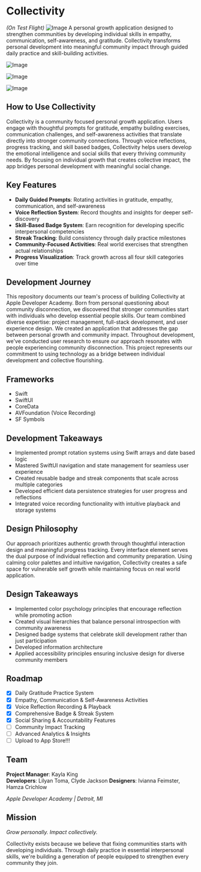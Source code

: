 # Collectivity

*(On Test Flight)*
![Image](https://github.com/user-attachments/assets/6567af0a-89f6-4e67-ba5a-b8fbad1dc669)
A personal growth application designed to strengthen communities by developing individual skills in empathy, communication, self-awareness, and gratitude. Collectivity transforms personal development into meaningful community impact through guided daily practice and skill-building activities.

![Image](https://github.com/user-attachments/assets/796633e6-24a2-4b64-b7b8-c2a9de4b0ef5)

![Image](https://github.com/user-attachments/assets/173f797e-c499-4938-bff4-5606380ee3e2)

![Image](https://github.com/user-attachments/assets/1a95ef58-94db-4162-9bec-7ce71b61a303)

## How to Use Collectivity

Collectivity is a community focused personal growth application. Users engage with thoughtful prompts for gratitude, empathy building exercises, communication challenges, and self-awareness activities that translate directly into stronger community connections. Through voice reflections, progress tracking, and skill based badges, Collectivity helps users develop the emotional intelligence and social skills that every thriving community needs. By focusing on individual growth that creates collective impact, the app bridges personal development with meaningful social change.

## Key Features

- **Daily Guided Prompts**: Rotating activities in gratitude, empathy, communication, and self-awareness
- **Voice Reflection System**: Record thoughts and insights for deeper self-discovery
- **Skill-Based Badge System**: Earn recognition for developing specific interpersonal competencies  
- **Streak Tracking**: Build consistency through daily practice milestones
- **Community-Focused Activities**: Real world exercises that strengthen actual relationships
- **Progress Visualization**: Track growth across all four skill categories over time

## Development Journey

This repository documents our team's process of building Collectivity at Apple Developer Academy. Born from personal questioning about community disconnection, we discovered that stronger communities start with individuals who develop essential people skills. Our team combined diverse expertise: project management, full-stack development, and user experience design. We created an application that addresses the gap between personal growth and community impact. Throughout development, we've conducted user research to ensure our approach resonates with people experiencing community disconnection. This project represents our commitment to using technology as a bridge between individual development and collective flourishing.

## Frameworks

- Swift
- SwiftUI  
- CoreData
- AVFoundation (Voice Recording)
- SF Symbols

## Development Takeaways

- Implemented prompt rotation systems using Swift arrays and date based logic
- Mastered SwiftUI navigation and state management for seamless user experience
- Created reusable badge and streak components that scale across multiple categories
- Developed efficient data persistence strategies for user progress and reflections
- Integrated voice recording functionality with intuitive playback and storage systems

## Design Philosophy

Our approach prioritizes authentic growth through thoughtful interaction design and meaningful progress tracking. Every interface element serves the dual purpose of individual reflection and community preparation. Using calming color palettes and intuitive navigation, Collectivity creates a safe space for vulnerable self growth while maintaining focus on real world application. 

## Design Takeaways

- Implemented color psychology principles that encourage reflection while promoting action
- Created visual hierarchies that balance personal introspection with community awareness
- Designed badge systems that celebrate skill development rather than just participation
- Developed information architecture 
- Applied accessibility principles ensuring inclusive design for diverse community members

## Roadmap

- [x] Daily Gratitude Practice System
- [x] Empathy, Communication & Self-Awareness Activities  
- [x] Voice Reflection Recording & Playback
- [x] Comprehensive Badge & Streak System
- [x] Social Sharing & Accountability Features
- [ ] Community Impact Tracking
- [ ] Advanced Analytics & Insights
- [ ] Upload to App Store!!!

## Team

**Project Manager**: Kayla King  
**Developers**: Lilyan Toma, Clyde Jackson
**Designers**: Ivianna Feimster, Hamza Crichlow

*Apple Developer Academy | Detroit, MI*

## Mission

*Grow personally. Impact collectively.*

Collectivity exists because we believe that fixing communities starts with developing individuals. Through daily practice in essential interpersonal skills, we're building a generation of people equipped to strengthen every community they join.
